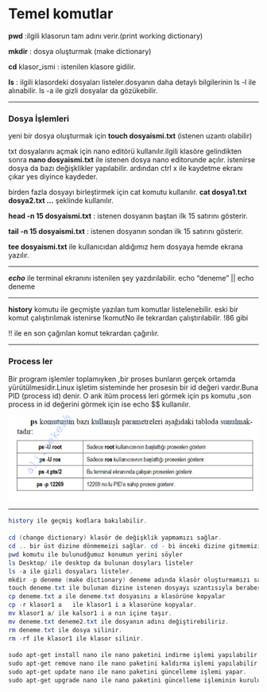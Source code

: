 # Temel komutlar

**pwd** :ilgili klasorun tam adını verir.(print working dictionary)

**mkdir** : dosya oluşturmak (make dictionary)

**cd** klasor_ismi : istenilen klasore gidilir.

**ls** : ilgili klasordeki dosyaları listeler.dosyanın daha detaylı bilgilerinin ls -l ile alınabilir. ls -a ile gizli dosyalar da gözükebilir.

---

### Dosya İşlemleri

yeni bir dosya oluşturmak için **touch dosyaismi.txt** (istenen uzantı olabilir)

txt dosyalarını açmak için nano editörü kullanılır.ilgili klasöre gelindikten sonra **nano dosyaismi.txt** ile istenen dosya nano editorunde açılır. istenirse dosya da bazı değişklikler yapılabilir. ardından ctrl x ile kaydetme ekranı çıkar yes diyince kaydeder.

birden fazla dosyayı birleştirmek için cat komutu kullanılır. **cat dosya1.txt dosya2.txt …** şeklinde kullanılır.

**head -n 15 dosyaismi.txt** : istenen dosyanın baştan ilk 15 satırını gösterir.

**tail -n 15 dosyaismi.txt** : istenen dosyanın sondan ilk 15 satırını gösterir.

**tee dosyaismi.txt** ile kullanıcıdan aldığımız hem dosyaya hemde ekrana yazılır.

---

***echo*** ile terminal ekranını istenilen şey yazdırılabilir. echo “deneme” || echo deneme

---

**history** komutu ile geçmişte yazılan tum komutlar listelenebilir. eski bir komut çalıştırılımak istenirse !komutNo ile tekrardan çalıştırılabilir. !86 gibi

!! ile en son çağırılan komut tekrardan çağırılır.

---

### Process ler

Bir program işlemler toplamıyken ,bir proses bunların gerçek ortamda yürütülmesidir.Linux işletim sisteminde her prosesin bir id değeri vardır.Buna PID (process id) denir. O ank itüm process leri görmek için ps komutu ,son process in id değerini görmek için ise  echo $$ kullanılır. 

![Untitled](Temel%20komutlar%20e1775f129bde49b3b3c3aa2b3f98012d/Untitled.png)

---

```powershell
history ile geçmiş kodlara bakılabilir.

cd (change dictionary) klasör de değişklik yapmamızı sağlar.
cd .. bir üst dizine dönmemeizi sağlar. cd - bi önceki dizine gitmemizi sağlar.
pwd komutu ile bulunudğumuz konumun yerini söyler
ls Desktop/ ile desktop da bulunan dosyları listeler
ls -a ile gizli dosyaları listeler.
mkdir -p deneme (make dictionary) deneme adında klasör oluşturmamızı sağlar.
touch deneme.txt ile bulunan dizine istenen dosyayı uzantısıyla beraber yazarak oluşturmamızı  sağlar.
cp deneme.txt a ile deneme.txt dosyasını a klasörüne kopyalar
cp -r klasor1 a   ile klasor1 i a klasorüne kopyalar.
mv klasor1 a/ ile kalsor1 i a nın içine taşır.
mv deneme.txt deneme2.txt ile dosyanın adını değiştirebiliriz.
rm deneme.txt ile dosya silinir.
rm -rf ile klasor1 ile klasor silinir.

sudo apt-get install nano ile nano paketini indirme işlemi yapılabilir.
sudo apt-get remove nano ile nano paketini kaldırma işlemi yapılabilir.
sudo apt-get update nano ile nano paketini güncelleme işlemi yapar.
sudo apt-get upgrade nano ile nano paketini güncelleme işleminin kurulumunu yapar.
```